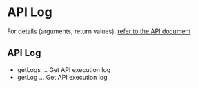 # API Log

For details (arguments, return values), [refer to the API document](https://docs.saasus.io/reference/getlogs)

## API Log

- getLogs ... Get API execution log
- getLog ... Get API execution log